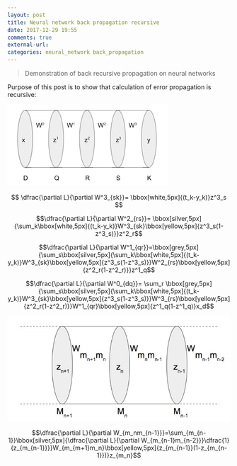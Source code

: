 ```yaml
---
layout: post
title: Neural network back propagation recursive
date: 2017-12-29 19:55
comments: true
external-url:
categories: neural_network back_propagation
---
```


> Demonstration of back recursive propagation on neural networks

Purpose of this post is to show that calculation of error propagation is recursive:

![recursive network](/assets/network-recursive.png)

$$ \dfrac{\partial L}{\partial W^3_{sk}}= \bbox[white,5px]{(t_k-y_k)}z^3_s $$

$$\dfrac{\partial L}{\partial W^2_{rs}}= \bbox[silver,5px]{\sum_k\bbox[white,5px]{(t_k-y_k)}W^3_{sk}\bbox[yellow,5px]{z^3_s(1-z^3_s)}}z^2_r$$

$$\dfrac{\partial L}{\partial W^1_{qr}}=\bbox[grey,5px]{\sum_s\bbox[silver,5px]{\sum_k\bbox[white,5px]{(t_k-y_k)}W^3_{sk}\bbox[yellow,5px]{z^3_s(1-z^3_s)}}W^2_{rs}\bbox[yellow,5px]{z^2_r(1-z^2_r)}}z^1_q$$

$$\dfrac{\partial L}{\partial W^0_{dq}}= \sum_r \bbox[grey,5px]{\sum_s\bbox[silver,5px]{\sum_k\bbox[white,5px]{(t_k-y_k)}W^3_{sk}\bbox[yellow,5px]{z^3_s(1-z^3_s)}}W^3_{rs}\bbox[yellow,5px]{z^2_r(1-z^2_r)}}W^1_{qr}\bbox[yellow,5px]{z^1_q(1-z^1_q)}x_d$$

![recursive network](/assets/network-recursive-2.png)

$$\dfrac{\partial L}{\partial W_{m_nm_{n-1}}}=\sum_{m_{n-1}}\bbox[silver,5px]{\dfrac{\partial L}{\partial W_{m_{n-1}m_{n-2}}}\dfrac{1}{z_{m_{n-1}}}}W_{m_{m+1}m_n}\bbox[yellow,5px]{z_{m_{n-1}}(1-z_{m_{n-1}})}z_{m_n}$$